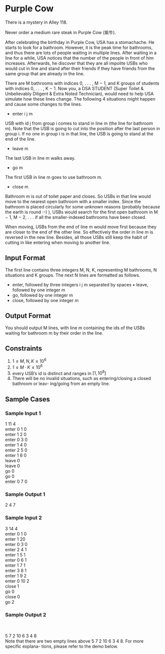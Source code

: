 # Purple Cow
There is a mystery in Alley 118.

Never order a medium rare steak in Purple Cow (紫牛).

After celebrating the birthday in Purple Cow, USA has a stomachache. He starts to look for a bathroom. However, it is the peak time for bathrooms, and thus there are lots of people waiting in multiple lines. After waiting in a line for a while, USA notices that the number of the people in front of him increases. Afterwards, he discover that they are all impolite USBs who would cut in line and stand after their friends if they have friends from the same group that are already in the line.

There are M bathrooms with indices 0, . . . , M − 1, and K groups of students with indices 0, . . . , K − 1. Now you, a DSA STUDENT (Super Toilet & Unbelievably Diligent & Extra Noted Technician), would need to help USA simulate how these lines change. The following 4 situations might happen and cause some changes to the lines.
* enter i j m

USB with id j from group i comes to stand in line m (the line for bathroom m). Note that the USB is going to cut into the position after the last person in group i. If no one in group i is in that line, the USB is going to stand at the end of the line.
* leave m

The last USB in line m walks away.
* go m

The first USB in line m goes to use bathroom m.
* close m

Bathroom m is out of toilet paper and closes. So USBs in that line would move to the nearest open bathroom with a smaller index. Since the bathroom is placed circularly for some unknown reasons (probably because the earth is round :-) ), USBs would search for the first open bathroom in M − 1, M − 2, . . . if all the smaller-indexed bathrooms have been closed.

When moving, USBs from the end of line m would move first because they are closer to the end of the other line. So effectively the order in line m is reversed in the new line. Besides, all those USBs still keep the habit of cutting in like entering when moving to another line.

## Input Format
The first line contains three integers M, N, K, representing M bathrooms, N situations and K groups. The next N lines are formatted as follows.
* enter, followed by three integers i j m separated by spaces • leave, followed by one integer m
* go, followed by one integer m
* close, followed by one integer m
## Output Format
You should output M lines, with line m containing the ids of the USBs waiting for bathroom m by their order in the line.
## Constraints
1. $1≤M,N,K≤10^6$
2. $1≤M·K≤10^6$
3. every USB’s id is distinct and ranges in $[1,10^8]$
4. There will be no invalid situations, such as entering/closing a closed bathroom or leav- ing/going from an empty line.

## Sample Cases
### Sample Input 1
1 11 4\
enter 0 1 0\
enter 1 2 0\
enter 0 3 0\
enter 1 4 0\
enter 2 5 0\
enter 1 6 0\
leave 0\
leave 0\
go 0\
go 0\
enter 0 7 0
### Sample Output 1
2 4 7
### Sample Input 2
3 14 4 \
enter 0 1 0 \
enter 1 20 \
enter 0 3 0 \
enter 2 4 1 \
enter 1 5 1 \
enter 0 6 1 \
enter 1 7 1 \
enter 3 8 1 \
enter 1 9 2 \
enter 0 10 2 \
close 1\
go 0\
close 0\
go 2
### Sample Output 2
\
\
5 7 2 10 6 3 4 8\
Note that there are two empty lines above 5 7 2 10 6 3 4 8. For more specific explana- tions, please refer to the demo below.
